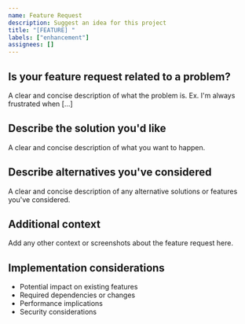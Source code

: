 ```yaml
---
name: Feature Request
description: Suggest an idea for this project
title: "[FEATURE] "
labels: ["enhancement"]
assignees: []
---
```


## Is your feature request related to a problem?
A clear and concise description of what the problem is. Ex. I'm always frustrated when [...]

## Describe the solution you'd like
A clear and concise description of what you want to happen.

## Describe alternatives you've considered
A clear and concise description of any alternative solutions or features you've considered.

## Additional context
Add any other context or screenshots about the feature request here.

## Implementation considerations
- Potential impact on existing features
- Required dependencies or changes
- Performance implications
- Security considerations